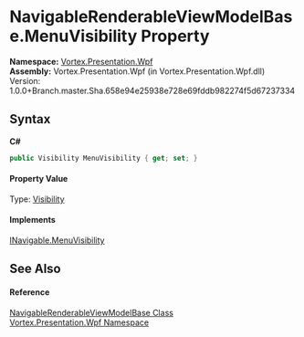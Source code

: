 # NavigableRenderableViewModelBase.MenuVisibility Property 
 

**Namespace:**&nbsp;<a href="N_Vortex_Presentation_Wpf.md">Vortex.Presentation.Wpf</a><br />**Assembly:**&nbsp;Vortex.Presentation.Wpf (in Vortex.Presentation.Wpf.dll) Version: 1.0.0+Branch.master.Sha.658e94e25938e728e69fddb982274f5d67237334

## Syntax

**C#**<br />
``` C#
public Visibility MenuVisibility { get; set; }
```


#### Property Value
Type: <a href="https://docs.microsoft.com/dotnet/api/system.windows.visibility" target="_blank">Visibility</a>

#### Implements
<a href="P_Vortex_Presentation_Wpf_INavigable_MenuVisibility.md">INavigable.MenuVisibility</a><br />

## See Also


#### Reference
<a href="T_Vortex_Presentation_Wpf_NavigableRenderableViewModelBase.md">NavigableRenderableViewModelBase Class</a><br /><a href="N_Vortex_Presentation_Wpf.md">Vortex.Presentation.Wpf Namespace</a><br />